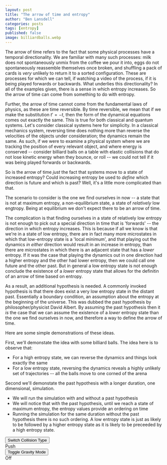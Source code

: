 ```yaml
---
layout: post
title: "The arrow of time and entropy"
author: "Ben Lansdell"
categories: posts
tags: [entropy]
published: false
image: billiardballs.webp
---
```


The arrow of time refers to the fact that some physical processes have a temporal directionality. We are familiar with many such processes: milk does not spontaneously unmix from the coffee we pour it into, eggs do not spontaneously reassemble themselves once broken, and shuffling a pack of cards is _very_ unlikely to return it to a sorted configuration. These are processes for which we can tell, if watching a video of the process, if it is being played forwards or backwards. What underlies this directionality? In all of the examples given, there is a sense in which entropy increases. So the arrow of time can come from something to do with entropy. 

Further, the arrow of time cannot come from the fundamental laws of physics, as these are time reversible. By time reversible, we mean that if we make the substitution $t' = -t$, then the form of the dynamical equations comes out exactly the same. This is true for both classical and quantum systems. Let's consider classical systems here for simplicity. In a classical mechanics system, reversing time does nothing more than reverse the velocities of the objects under consideration; the dynamics remain the same. As such, if we were to examine a physical system where we are tracking the position of every relevant object, and where energy is conserved -- consider billiard balls on a table with elastic collisions that do not lose kinetic energy when they bounce, or roll -- we could not tell if it was being played forwards or backwards. 

So is the arrow of time _just_ the fact that systems move to a state of increased entropy? Could increasing entropy be used to _define_ which direction is future and which is past? Well, it's a little more complicated than that. 

The scenario to consider is the one we find ourselves in now -- a state that is not at maximum entropy, a non-equilibrium state, a state of _relatively_ low engtropy. Being at equilibrium we don't expect there to be an arrow of time. 

The complication is that finding ourselves in a state of relatively low entropy is not enough to pick out a special direction in time that is 'forwards' -- the direction in which entropy increases. This is because if all we know is that we're in a state of low entropy, there are in fact many more microstates in which that low-entropy state is a 'local minimum', and that playing out the dynamics _in either_ direction would result in an increase in entropy, than there are microstates in which there is an adjacent state that has a _lower_ entropy. If it was the case that playing the dynamics out in one direction had a higher entropy and the other had lower entropy, then we could call one future and the other past. But in general a low entropy state is not enough conclude the existence of a _lower_ entropy state that allows for the definitin of an arrow of time based on entropy. 

As a result, an additional hypothesis is needed. A commonly invoked hypothesis is that there does exist a very low entropy state in the distant past. Essentially a boundary condition, an assumption about the entropy at the beginning of the universe. This was dubbed the past hypothesis by philosopher/physicist David Albert. By assuming the past hypothesis then it _is_ the case that we can assume the existence of a _lower_ entropy state than the one we find ourselves in now, and therefore a way to define the arrow of time. 

Here are some simple demonstrations of these ideas.

First, we'll demonstate the idea with some billiard balls. The idea here is to observe that:
* For a high entropy state, we can reverse the dynamics and things look exactly the same
* For a low entropy state, reversing the dynamics reveals a highly unlikely set of trajectories -- all the balls move to one corned of the arena

Second we'll demonstate the past hypothesis with a longer duration, one dimensional, simulation. 
* We will run the simulation with and without a past hypothesis
* We will notice that with the past hypothesis, until we reach a state of maximum entropy, the entropy values provide an ordering on time
* Running the simulation for the same duration without the past hypothesis there is no such ordering. A low entropy state is just as likely to be followed by a higher entropy state as it is likely to be preceeded by a high entropy state.  


<div id="container-left">
    <div class="pair">
        <input class="button" id="switchCollision" type="button" value="Switch Collision Type"/>
        <br>
        <label class="label" id="switchCollisionLabel" for="switchCollision">Push</label>
    </div>
    <div class="pair">
        <input class="button" id="toggleGravity" type="button" value="Toggle Gravity Mode"/>
        <br>
        <label class="label" id="toggleGravityLabel" for="toggleGravity">Off</label>
    </div>
</div>

<canvas id="canvas" style="width:100%; height: 300px">
</canvas>
    
<script>
    (function() {
        const canvas = document.getElementById('canvas'),
        context = canvas.getContext('2d');

        const containing_div = document.getElementById('containing_div');

        // resize the canvas to fill browser window dynamically
        //window.addEventListener('resize', resizeCanvas, false);

        function resizeCanvas() {
//            canvas.width = window.innerWidth;
//            canvas.height = window.innerHeight;
            canvas.width = containing_div.width;
            canvas.height = containing_div.height;
        }
        //resizeCanvas();
    })();
</script>
<script src="https://d3js.org/d3.v6.js"></script>
<script type="text/javascript" src="../assets/js/ball_index.js"></script>

<div id="entropy_plot" style="width:100%; height: 300px"></div>

<script>
    
function make_func_data(f, xmin, xmax) {
  const n = 50;
  const stepsize = (xmax - xmin)/n;
  // Start at the center of the field.
  let vx = xmin;
  const data = [];
  for (let i = 0; i < n; i++) {
    // Random walk with large or small steps.
    data.push({
      step: i,
      x: vx += stepsize,
      y: f(vx)
    });
  }
  return data;
}
                                                
function plot_1d_function(func, xmin, xmax) {

  const height = 300;
  const width = 480;
  const margin = {top: 20, right: 30, bottom: 20, left: 40};
  const x_s = d3.scaleLinear().domain([xmin, xmax]).range([margin.left, width - margin.right]);
  const y_s = d3.scaleLinear().domain([-1, 3]).range([height - margin.bottom, margin.top]);

  //Create SVG element
  var svg = d3.select("#entropy_plot")
    .append("svg")
    .attr("width", width)
    .attr("height", height);
            
  var data = make_func_data(func, xmin, xmax);
            
  svg.append("g")
      .attr("transform", `translate(0,${y_s(0)})`)
      .call(d3.axisBottom(x_s).ticks(5,"f"));

  svg.append("g")
      .attr("transform", `translate(${x_s(0)},0)`)
      .call(d3.axisLeft(y_s).ticks(5, "f"));

  svg.append('g').append("path")
      .attr("fill", "none")
      .attr("stroke", 'black')
      .attr("stroke-width", 2)
      .attr("d", d3.line(d => x_s(d.x), d => y_s(d.y))(data))
      .attr('class', 'line');
      
  console.log(data);   
  return svg.node();
}
    
plot_1d_function((xa) => xa*xa, -3, 3);

</script>
